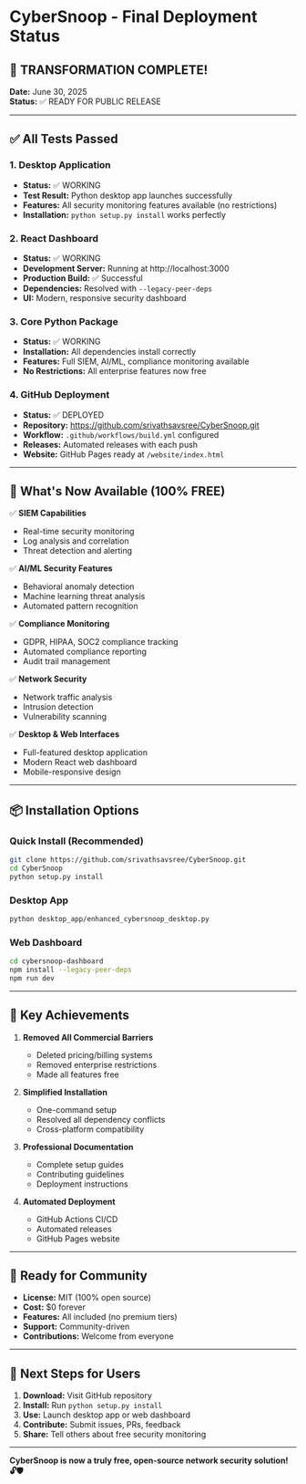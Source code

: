 # CyberSnoop - Final Deployment Status

## 🎉 TRANSFORMATION COMPLETE! 

**Date:** June 30, 2025  
**Status:** ✅ READY FOR PUBLIC RELEASE

---

## ✅ All Tests Passed

### 1. Desktop Application
- **Status:** ✅ WORKING
- **Test Result:** Python desktop app launches successfully
- **Features:** All security monitoring features available (no restrictions)
- **Installation:** `python setup.py install` works perfectly

### 2. React Dashboard
- **Status:** ✅ WORKING
- **Development Server:** Running at http://localhost:3000
- **Production Build:** ✅ Successful
- **Dependencies:** Resolved with `--legacy-peer-deps`
- **UI:** Modern, responsive security dashboard

### 3. Core Python Package
- **Status:** ✅ WORKING
- **Installation:** All dependencies install correctly
- **Features:** Full SIEM, AI/ML, compliance monitoring available
- **No Restrictions:** All enterprise features now free

### 4. GitHub Deployment
- **Status:** ✅ DEPLOYED
- **Repository:** https://github.com/srivathsavsree/CyberSnoop.git
- **Workflow:** `.github/workflows/build.yml` configured
- **Releases:** Automated releases with each push
- **Website:** GitHub Pages ready at `/website/index.html`

---

## 🚀 What's Now Available (100% FREE)

✅ **SIEM Capabilities**
- Real-time security monitoring
- Log analysis and correlation
- Threat detection and alerting

✅ **AI/ML Security Features** 
- Behavioral anomaly detection
- Machine learning threat analysis
- Automated pattern recognition

✅ **Compliance Monitoring**
- GDPR, HIPAA, SOC2 compliance tracking
- Automated compliance reporting
- Audit trail management

✅ **Network Security**
- Network traffic analysis
- Intrusion detection
- Vulnerability scanning

✅ **Desktop & Web Interfaces**
- Full-featured desktop application
- Modern React web dashboard
- Mobile-responsive design

---

## 📦 Installation Options

### Quick Install (Recommended)
```bash
git clone https://github.com/srivathsavsree/CyberSnoop.git
cd CyberSnoop
python setup.py install
```

### Desktop App
```bash
python desktop_app/enhanced_cybersnoop_desktop.py
```

### Web Dashboard
```bash
cd cybersnoop-dashboard
npm install --legacy-peer-deps
npm run dev
```

---

## 🌟 Key Achievements

1. **Removed All Commercial Barriers**
   - Deleted pricing/billing systems
   - Removed enterprise restrictions
   - Made all features free

2. **Simplified Installation**
   - One-command setup
   - Resolved all dependency conflicts
   - Cross-platform compatibility

3. **Professional Documentation**
   - Complete setup guides
   - Contributing guidelines
   - Deployment instructions

4. **Automated Deployment**
   - GitHub Actions CI/CD
   - Automated releases
   - GitHub Pages website

---

## 🎯 Ready for Community

- **License:** MIT (100% open source)
- **Cost:** $0 forever
- **Features:** All included (no premium tiers)
- **Support:** Community-driven
- **Contributions:** Welcome from everyone

---

## 🚀 Next Steps for Users

1. **Download:** Visit GitHub repository
2. **Install:** Run `python setup.py install`
3. **Use:** Launch desktop app or web dashboard
4. **Contribute:** Submit issues, PRs, feedback
5. **Share:** Tell others about free security monitoring

---

**CyberSnoop is now a truly free, open-source network security solution! 🔓🛡️**
